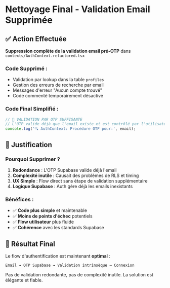 # Nettoyage Final - Validation Email Supprimée

## ✅ Action Effectuée

**Suppression complète de la validation email pré-OTP** dans `contexts/AuthContext.refactored.tsx`

### Code Supprimé :
- Validation par lookup dans la table `profiles`  
- Gestion des erreurs de recherche par email
- Messages d'erreur "Aucun compte trouvé"
- Code commenté temporairement désactivé

### Code Final Simplifié :
```typescript
// 🚨 VALIDATION PAR OTP SUFFISANTE
// L'OTP valide déjà que l'email existe et est contrôlé par l'utilisateur
console.log('🔍 AuthContext: Procédure OTP pour:', email);
```

## 🎯 Justification

### Pourquoi Supprimer ?
1. **Redondance** : L'OTP Supabase valide déjà l'email
2. **Complexité inutile** : Causait des problèmes de RLS et timing
3. **UX Simple** : Flow direct sans étape de validation supplémentaire
4. **Logique Supabase** : Auth gère déjà les emails inexistants

### Bénéfices :
- ✅ **Code plus simple** et maintenable
- ✅ **Moins de points d'échec** potentiels
- ✅ **Flow utilisateur** plus fluide
- ✅ **Cohérence** avec les standards Supabase

## 🚀 Résultat Final

Le flow d'authentification est maintenant **optimal** :
```
Email → OTP Supabase → Validation intrinsèque → Connexion
```

Pas de validation redondante, pas de complexité inutile. La solution est élégante et fiable.